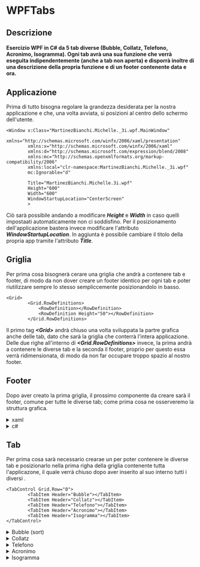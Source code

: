 # WPFTabs

## Descrizione
#### Esercizio WPF in C# da 5 tab diverse (Bubble, Collatz, Telefono, Acronimo, Isogramma). Ogni tab avrà una sua funzione che verrà eseguita indipendentemente (anche a tab non aperta) e disporrà inoltre di una descrizione della propria funzione e di un footer contenente data e ora.



## Applicazione
Prima di tutto bisogna regolare la grandezza desiderata per la nostra applicazione e che, una volta avviata, si posizioni al centro dello schermo dell'utente.
```xaml
<Window x:Class="MartinezBianchi.Michelle._3i.wpf.MainWindow"
        xmlns="http://schemas.microsoft.com/winfx/2006/xaml/presentation"
        xmlns:x="http://schemas.microsoft.com/winfx/2006/xaml"
        xmlns:d="http://schemas.microsoft.com/expression/blend/2008"
        xmlns:mc="http://schemas.openxmlformats.org/markup-compatibility/2006"
        xmlns:local="clr-namespace:MartinezBianchi.Michelle._3i.wpf"
        mc:Ignorable="d"
        
        Title="MartinezBianchi.Michelle.3i.wpf" 
        Height="600" 
        Width="600" 
        WindowStartupLocation="CenterScreen"
        >
```

Ciò sarà possibile andando a modificare <b><i>Height</i></b> e <b><i>Width</i></b> in caso quelli impostaati automaticamente non ci soddisfino. Per il posizionamento dell'applicazione bastera invece modificare l'attributo <b><i>WindowStartupLocation</i></b>. In aggiunta è possibile cambiare il titolo della propria app tramite l'attributo <b><i>Title</i></b>.
<br>
## Griglia
Per prima cosa bisognerà cerare una griglia che andrà a contenere tab e footer, di modo da non dover creare un footer identico per ogni tab e poter riutilizzare sempre lo stesso sempliccemente posizionandolo in basso.
        
```xaml
<Grid>
        <Grid.RowDefinitions>
            <RowDefinition></RowDefinition>
            <RowDefinition Height="50"></RowDefinition>
        </Grid.RowDefinitions>
```

Il primo tag <b><i><</i></b><b><i>Grid</i></b><b><i>></i></b> andrà chiuso una volta sviluppata la partre grafica anche delle tab, dato che sarà la griglia che conterrà l'intera applicazione. Delle due righe all'interno di <b><i><Grid.RowDefinitions></i></b> invece, la prima andrà a contenere le diverse tab e la seconda il footer, proprio per questo essa verrà ridimensionata, di modo da non far occupare troppo spazio al nostro footer. 


## Footer
Dopo aver creato la prima griglia, il prossimo componente da creare sarà il footer, comune per tutte le diverse tab; come prima cosa ne osserveremo la struttura grafica.

<details>
<summary>xaml</summary>

```xaml
<Grid Grid.Row="1" Height="50" VerticalAlignment="Bottom">
    <Grid.RowDefinitions>
        <RowDefinition></RowDefinition>
    </Grid.RowDefinitions>
    <Grid.ColumnDefinitions>
        <ColumnDefinition></ColumnDefinition>
        <ColumnDefinition></ColumnDefinition>
        <ColumnDefinition></ColumnDefinition>
        <ColumnDefinition></ColumnDefinition>
    </Grid.ColumnDefinitions>

    <StackPanel Grid.Column="3" VerticalAlignment="Center" HorizontalAlignment="Center" >
        <TextBlock x:Name="txtDataCo" Text="Data" Grid.Column="2"
                HorizontalAlignment="Center" VerticalAlignment="Center"
                    FontWeight="Bold"
                ></TextBlock>
        <TextBlock x:Name="txtOraCo" Text="Ora" Grid.Column="2"
                HorizontalAlignment="Center" VerticalAlignment="Center"
                ></TextBlock>
    </StackPanel>
</Grid>
```
Anche per il footer stesso sarà nececssario creare una griglia, di modo da poter posizionare data e ora in basso a destra. Per fare ciò definiamo una singola riga e ben 4 colonne, per poi posizionare uno <b><i><StackPanel></i></b> nella quarta colonna (<b><i>Grid.Column="3"</i></b>), ci assicuriamo di allineare a dovere il contenuto che andrà inserito nel nostro <b><i><StackPanel></i></b> tramite <b><i>VerticalAlignment="Center"</i></b> e <b><i>HorizontalAlignment="Center"</i></b>. Successivamente inseriamo all'interno dello <b><i><StackPanel></i></b> 2 <b><i><TextBlock></i></b> all'interno dei quali andremo ad inserire data e ora, che verranno gestiti e calcolati tramite c# all'interno del nostro file <b>MainWindow.xaml.cs</b>, proprio per questo motivo è necessario assegnare un nome ad entrambi i <b><i><TextBlock></i></b> usando <b><i>x:Name="nomeComponente"</i></b>, di modo da poter essere richiamati e modificati tramite c#. Per concludere assegnamo un testo di default ad tramite <b><i>Text="testoDiDefault"</i></b>.
</details>

<details>
<summary>c#</summary>

```c#
public partial class MainWindow : Window
{
        private Timer _timer;
```

Partiamo col definire un oggetto di classe <b><i>Timer</i></b> all'interno di <b><i>MainWindow : Window</i></b>, questa classe ci permetterà di aggiornare <b><i>_timer</i></b> dopo un intervallo di tempo da noi definito.
<br><br>

```c#
public MainWindow()
{
        InitializeComponent();
        _timer = new Timer(Stufa, null, 0, 1000);
}
```

Proseguiamo con l'inizializzazione di <b><i>_timer</i></b> all'interno di <b><i>MainWindow()</i></b>, definendo dei parametri ovvero <b><i>Stufa</i></b>: la funzione che verrà chiamata, <b><i>null</i></b>: parametro che verrà passato alla funzione, <b><i>0</i></b>: tempo (in millisecondi) aspettato prima del primo scatto (prima volta che aggiornerà i suoi valori) e infine <b><i>1000</i></b>: tempo (in millisecondi) aspettato prima del prossimo scatto (prossima volta che aggiornerà i suoi valori), in questo modo ogni secondo il timer verrà aggiornato, in caso non si desideri mostrare anche i secondi, basterà cambiare il valore in <b><i>60000</i></b> (millisecondi in un minuto).
<br><br>

```c#
private void Stufa(object state)
{
    Dispatcher.Invoke(() =>
    {

        txtDataCo.Text = DateTime.Now.ToString().Split(' ')[0];
        txtOraCo.Text = DateTime.Now.ToString().Split(' ')[1];
    });
}
```

L'ultima cosa che rimane da fare è definire la nostra funzione <b><i>Stufa()</i></b>, all'interno della nostra funzione creiamo un <b><i>Dispatcher.Invoke</i></b>, il quale ci permetterà di "bucare" il processo <b><i>Timer</i></b>, per poter apportare modifiche all'interno di quello della GUI. All'interno del <b><i>Dispatcher.Invoke</i></b> inseriamo le istruzioni da eseguire : tramite i nome precedentemente assegnati ai <b><i><TextBlock></i></b>, andiamo a modificare il loro contenuto, utilizziando <b><i>DateTime.Now</i></b> otterremo data e ora attuale, le quali verranno convertite in stringa tramite <b><i>.ToString()</i></b>, successivamente le due verranno immagazziante all'interno di un array tramite lo <b><i>Split(' ')</i></b>, inserendo poi un <b><i>[0]</i></b> o <b><i>[1]</i></b> andremo ad ottenere rispettivamente la data e l'ora attuali.
</details>

## Tab
Per prima cosa sarà necessario crearae un <b><i><TabControl></i></b> per poter contenere le diverse tab e posizionarlo nella prima righa della griglia contenente tutta l'applicazone, il quale verrà chiuso dopo aver inserito al suo interno tutti i diversi <b><i><TabItem></i></b>.

```xaml
<TabControl Grid.Row="0">
        <TabItem Header="Bubble"></TabItem>
        <TabItem Header="Collatz"></TabItem>
        <TabItem Header="Telefono"></TabItem>
        <TabItem Header="Acronimo"></TabItem>
        <TabItem Header="Isogramma"></TabItem>
</TabControl>
```


<details>
<summary>Bubble (sort)</summary>
Questa tab si occuperà di generare un vettore randomico con numeri che vanno da 1 a 100, per poi riordinarlo tramite bubble sort.
<br>        
<details>
<summary>xaml</summary>

```xaml
<TabItem Header="Bubble">
    <Grid>

        <Grid.RowDefinitions>
            <RowDefinition Height="70"></RowDefinition>
            <RowDefinition Height="100"></RowDefinition>
            <RowDefinition Height="20"></RowDefinition>
            <RowDefinition></RowDefinition>
        </Grid.RowDefinitions>

        <Grid.ColumnDefinitions>
            <ColumnDefinition></ColumnDefinition>
            <ColumnDefinition></ColumnDefinition>
        </Grid.ColumnDefinitions>
```

Per prima cosa diamo un nome che verrà mostrato all'utente al nostro <b><i><TabItem></i></b> tramite l'attributo <b><i>Header</i></b>, successivamente creaiamo un griglia apposita per la tab, disponendola di 4 righe e 2 colonne ridimensionate in base ai loro scopi. Le righe serviranno per disporre al loro interno : descrizione, pulsante in grado di rigenerare un vettore e riordinarlo, tipo di sequenza sottostante (generata o ordinata) e la sequenza stessa. Le colonne saranno invece utili a tenere separate questi due vettori, ecco la rappresentazione qui sotto.
<img src="https://github.com/MichelleMyBad/WPFTabs/assets/127590227/9182aba5-d81f-42d0-8d66-685d4e2b404b">
<br><br>

```xaml
<RichTextBox Grid.Row="0" IsReadOnly="True" Grid.ColumnSpan="2">
    <FlowDocument>
        <Paragraph>
            Generato un vettore randomico con numeri che vanno da 1 a 100, il programma sarà in grado di riordinarlo tramite bubble sort
        </Paragraph>
    </FlowDocument>
</RichTextBox>
```

Proseguiamo con l'inserire all'interno della prima riga una breve descrizione di ciò di cui si occuperà questa tab: creaiamo una <b><i><RichTextBox></i></b> ed aggiungiamo <b><i>Grid.ColumnSpan="2"</i></b> come attributo di modo che si espanda per entrambe le nostre colonne, un altro attributo necessario sarà <b><i>IsReadOnly="True"</i></b> il quale servirà ad impedire all'utente di modificare il testo. Al suo interno inseriamo un <b><i>FlowDocument</i></b> che ci permetterà di inserire al suo interno un <b><i><Pararaph></i></b> dove inserire il nostro testo. 
<br><br>

```xaml
<Button  Grid.Column="0" Grid.Row="1" Grid.ColumnSpan="2" 
            Click="Button_Click_2">Rigenera vettore</Button>
```

Proseguendo nella seconda riga, troveremo il nostro pulsante incaricato del riordinamento e generazione dei vettori, ci basterà posizionarlo nella giusta posizione ed associargli una funzione che verrà chiamata al click, ecco qui sotto un metodo veloce per poterlo fare.

<details>
        <summary>Creazione della funzione chiamata al click</summary> 
        <img src="https://github.com/MichelleMyBad/WPFTabs/assets/127590227/8aaeef93-0382-4fdf-8eb0-98cd891cf58d"> <br>
        Per creare una funzione associata al click del pulsante senza in modo semplice e veloce basterà fare doppio click su <b><i>Button</i></b> in questo modo,<br><br>
        <img src="https://github.com/MichelleMyBad/WPFTabs/assets/127590227/aec673f7-3416-4124-9897-c9a0b581f051"> <br>
        andare nelle <b>Properties</b> e accedere alla sezione <b>Event Handler</b> cliccando dove mostrato in immagine :<br><br>
        <img src="https://github.com/MichelleMyBad/WPFTabs/assets/127590227/3657050e-0cb0-4227-8536-34f2a7ef7933)"><br> 
        Fare poi doppio click nello spazio a fianco a <b>Click</b> e verrà generato automaticamente l'attributo <b><i>Click="NomeFunzione"</i></b> al bottone e una funzione omonima all'interno del file <b>MainWindow.xaml.cs</b>
</details>
<br>

```xaml
<RichTextBox Grid.Row="2" Grid.Column="0" IsReadOnly="True" Height="100">
<FlowDocument>
    <Paragraph>Sequenza generata</Paragraph>
</FlowDocument>
</RichTextBox>

<RichTextBox Grid.Row="2" Grid.Column="1" IsReadOnly="True" Height="100">
<FlowDocument>
    <Paragraph>Sequenza riordinata</Paragraph>
</FlowDocument>
</RichTextBox>
```

Nella terza riga ci occuperemo semplicemente di inserire due <b><i><RichTextBox></i></b> dove poter scrivere <i>"Sequenza generata"</i> e <i>"Sequenza riordinata"</i>, di modo da poterle differenziare più facilmente.
<br><br>

```xaml
        <ListView Grid.Row="3" Grid.Column="0" x:Name="LstUnsorted"></ListView>
        <ListView Grid.Row="3" Grid.Column="1" x:Name="LstSorted"></ListView>
    </Grid>
</TabItem>
```

Per finire nell'ultima riga inseriamo le due <b><i><ListView></i></b> all'interno delle quali andremo a mostrare a schermo i nostri vettori (generato e ordinato). Bisognerà inoltre dargli dei nomi, di modo da poterle andare a modificare tramite c#.
<br>
</details>

<details>
<summary>c#</summary>

```c#
public partial class MainWindow : Window
{
        int[] unsortedStatic = new int[] { 2, 1, 3, 8, 7, 5, 6, 4, 100, 150, 1, 2, 10 };
        int[] unsorted = new int[] { 2, 1, 3, 8, 7, 5, 6, 4, 100, 150, 1, 2, 10 };
        Thread thread1;
        Thread thread2;
```

Per prima cosa creiamo all'interno di <b><i>MainWindow : Window</i></b> due liste, rispettivamente una che resterà nella lista di numeri creati e una che verrà poi riordinata, che saranno già riempite di modo da mostrare all'utente un esempio all'apertura dell'applicazione. Creiamo poi due <b><i>Thread</i></b> che si occuperanno rispettivamente di gestire lo smistamento (bubble sort) e la generazione del vettore.
<br><br>

```c#
public MainWindow()
{
    InitializeComponent();
    thread1 = new Thread(Sort);
    thread1.Start();
    LstUnsorted.ItemsSource = unsortedStatic;
}
```

Successivamente avviamo la funzione <b><i>Sort</i></b> nel <b><i>thread1</i></b> e assegniamo alla lista che rimarrà disordinata l'apposito array di numeri.
<br><br>

```c#
public void Sort()
{
    Dispatcher.Invoke(() =>
    {
        LstSorted.ItemsSource = unsorted;
    });
    int tmp;
    for (int lunghezza = unsorted.Length; lunghezza > 1; lunghezza--)
    {
        for (int i = 0; i < lunghezza - 1; i++)
        {
            if (unsorted[i] > unsorted[i + 1])
            {
                tmp = unsorted[i];
                unsorted[i] = unsorted[i + 1];
                unsorted[i + 1] = tmp;
            }
            Dispatcher.Invoke(() =>
            {
                LstSorted.Items.Refresh();
            });
            Thread.Sleep(100);
        }
    }
}
```
Nella nostra fuinzione <b><i>Sort</i></b> inziamo subito con l'aggiornare la lista da riordinare col vettore apposito, utilizziamo poi un semplice bubble sort per occuparci del riordinamento e, al termine di ogni ciclo del bubble sort, aggiorniamo l'interfaccia grafica tramite <b><i>Dispatcher.Invoke</i></b>, di modo da mostrare all'utente il riordinamento in modo progressivo.
<br><br>

```c#
private void Button_Click_2(object sender, RoutedEventArgs e)
{
    if (thread1.ThreadState == ThreadState.Stopped)
    {
        if (thread2 == null || thread2.ThreadState == ThreadState.Stopped)
        {
            thread2 = new Thread(Generate);
            thread2.Start();
        }

    }
}
```
Proseguiamo con l'iniziare la generazione e il riordinamento di un nuovo vettore al click del pulsante, per prima controlliamo che entrambi i <b><i>Thread</i></b> si siano conclusi o, in caso del <b><i>thread2</i></b>, inizializzati. In caso si verifichino le due condizioni, inizializiamo il <b><i>thread2</i></b> di modo che esegua la funzione <b><i>Generate</i></b>.
<br><br>

```c#
public void Generate()
{
    var random = new Random();
    for (int x = 0; x < unsorted.Length; x++)
    {
        unsortedStatic[x] = random.Next(1, 101);
        unsorted[x] = unsortedStatic[x];
        Dispatcher.Invoke(() =>
        {
            LstUnsorted.Items.Refresh();
            LstSorted.Items.Refresh();
        });
        Thread.Sleep(100);
    }
    thread1 = new Thread(Sort);
    thread1.Start();
}
```

La funzione <b><i>Generate</i></b>, tramite ciclo <i>for</i>, si occuperà di aggiornare le liste con una nuova sequenza di numeri casuali (da 1 a 100). Ad ogni passo del ciclo <i>for</i> andremo a fare refresh delle <b><i><ListView></i></b> tramite <b><i>Dispatcher.Invoke</i></b>, di modo da mostrare all'utente il progredire della rigenerazione dei numeri casuali. Infine avviamo nuovamente nel <b><i>thread1</i></b> la funzione <b><i>Sort</i></b>.
        
</details>
<br>
</details>



<details>
<summary>Collatz</summary>
Questa tab si occuperà di, una volta passato un numero al programma, ritornare il numero di passi necessare a raggiungere uno seguendo la <a href="https://it.wikipedia.org/wiki/Congettura_di_Collatz" target="_blank">congettura matematica di Lothar Collatz</a>. 
<br>
<details>
<summary>xaml</summary>

```xaml
<TabItem Header="Collatz">

    <Grid>
        <Grid.RowDefinitions>
            <RowDefinition></RowDefinition>
            <RowDefinition></RowDefinition>
            <RowDefinition></RowDefinition>
        </Grid.RowDefinitions>
        <Grid.ColumnDefinitions>
        </Grid.ColumnDefinitions>
```

Come visto per la tab precedente, cominciamo col creare una griglia per questa tab e col dargli un nome visibile a schermo.
<br><br>

```xaml
<RichTextBox IsReadOnly="True">
    <FlowDocument>
        <Paragraph>
            Tra i problemi irrisolti in matematica c’è una congettura (una affermazione che nei fatti sembra vera ma di cui nessuno riesce a dimostrarne la falsità) espressa per la prima volta nel 1937 da Lothar Collatz nella quale si afferma questo:
            <LineBreak/>
            - Prendi un numero intero positivo n.
            <LineBreak/>
            - Se n è pari, dividilo per 2.
            <LineBreak/>
            - Se n è dispari, moltiplicalo per 3 e aggiungigli 1 per ottenere 3n + 1.
            <LineBreak/>
            - Usa questo risultato ripetendo il processo all’infinito.
            <LineBreak/>
            - Indipendentemente dal numero con cui inizi, alla fine raggiungerai sempre 1.
            <LineBreak/>
            - Quello da stabilire qui è quanti passi servono per farlo!!
            <LineBreak/>
            <LineBreak/>
            A proposito di questa congettura, il famoso matematico ungherese Paul Erdős disse: *«La matematica non è ancora pronta per problemi di questo tipo»* ed offrì 500 dollari per la sua soluzione[1].
            <LineBreak/>
            <LineBreak/>
            Questo esercizio prevede di realizzare un programma che passato un intero N, torni il numero di passi necessari a raggiungere 1.
            <LineBreak/>
            <LineBreak/>
            Riferimenti storici
            https://it.wikipedia.org/wiki/Congettura_di_Collatz
        </Paragraph>
    </FlowDocument>
</RichTextBox>
```

Continuiamo con una <b><i><RichTextBox></i></b> nella quale poter inserire la traccia dell'esercizio.
<br><br>

```xaml
         <StackPanel Grid.Row="1">
             <Button Click="Button_Click_1">Calcola passi</Button>
             <TextBox x:Name="edtCollatz" HorizontalContentAlignment="Center">Inserire numero</TextBox>
             <TextBlock>Numero di passi : </TextBlock>
             <TextBlock x:Name="txtCollatz"></TextBlock>
         </StackPanel>
     </Grid>
</TabItem>
```

Concludiamo la parte grafica creando uno <b><i><StackPanel></i></b> nel quale poter inserire un bottone, che si occuperà di chiamare la funzione per eseguire il calcolo, un <b><i><TextBlock></i></b> per permettere all'utente di inserire il numero e due <b><i><TextBlock></i></b> per poter mostrare a schermo il risultato ottenuto.
<br>
</details>

<details>
<summary>c#</summary>

```c#
public int Passi(int n)
{
    int counter = 0;
    if (n <= 0)
    {
        throw new ArgumentException();
    }

    for (counter = 0; n > 1; counter++)
    {
        if (n % 2 == 0)
        {
            n = n / 2;
        }
        else if (n % 2 == 1)
        {
            n = (n * 3 + 1);
        }
    }
    return counter;
}
```

Iniziamo col definire la funzione che si occuperà di eseguire il calcolo, per prima cosa dobbiamo assicurarci che il numero di maggiore di 0, per poi iniziare a seguire passo passo le istruzioni dateci dalla <a href="https://it.wikipedia.org/wiki/Congettura_di_Collatz" target="_blank">congettura di Collatz</a>, per poi fare il retunr del numero di passi eseguiti.
<br><br>

```c#
private void Button_Click_1(object sender, RoutedEventArgs e)
{
    try
    {
        int valore = Convert.ToInt32(edtCollatz.Text);
        int risultato = Passi(valore);
        txtCollatz.Text= risultato.ToString();
    }
    catch(Exception) 
    {
        MessageBox.Show("Inserire un numero maggiore di 0 nella casella");
    }
    catch (Exception)
    {
        MessageBox.Show("Inserire un numero nella casella");
    }
}
```

Al click del pulsante faremo invece in modo di ricavare il numero inserito dall'utente, mettere in <b><i>risultato</i></b> il numero di passi eseguiti, ottenuto tramite la funzione <b><i>Passi</i></b>, ed infine inseriremo questo risultato all'interno del <b><i><TextBlock></i></b> creato in precedenza. Per prevenire eventuali errori durante l'esecuzione, metteremo il tutto all'interno di un <i>try-catch</i>, in modo che, in caso di input indesiderato, l'applicazione faccia notare all'utente il suo errore tramite <b><i>MessageBox.Show</i></b>.   
</details>
<br>
</details>


<details>
<summary>Telefono</summary>
Questa tab si occuperà di, in caso si tratti di un numero valido, pulire la stringa inserita dall'utente perchè sia valida ai fini del NAMP americano.
<br>
<details>
<summary>xaml</summary>

```xaml
<TabItem Header="Telefono">
    <Grid>
        <Grid.RowDefinitions>
            <RowDefinition></RowDefinition>
            <RowDefinition></RowDefinition>
        </Grid.RowDefinitions>
        <Grid.ColumnDefinitions>
            <ColumnDefinition></ColumnDefinition>
            <ColumnDefinition></ColumnDefinition>
        </Grid.ColumnDefinitions>
```

Partiamo come al solito col creare griglia e titolo per la nostra tab.
<br><br>

```xaml
<RichTextBox IsReadOnly="True" Grid.ColumnSpan="2">
    <FlowDocument>
        <Paragraph>
            Pulire la stringa in ingresso perchè sia valida ai fini del NAMP Americano.
            <LineBreak/>
            <LineBreak/>
            Il North American Numbering Plan (NANP) è un sistema di numerazione telefonica utilizzato da molti paesi del Nord America come gli Stati Uniti, il Canada o le Bermuda.
            <LineBreak/>
            <LineBreak/>
            Tutti i paesi NANP condividono lo stesso prefisso internazionale: 1.
            <LineBreak/>
            <LineBreak/>
            I numeri NANP sono numeri di dieci cifre costituiti da
            <LineBreak/>
            - un codice di area a tre cifre, comunemente noto come prefisso,
            <LineBreak/>
            - seguito da un numero locale di sette cifre.
            <LineBreak/>
            - Le prime tre cifre del numero locale rappresentano il codice di scambio,
            <LineBreak/>
            - seguito dal numero univoco di quattro cifre *(che è il numero dell'abbonato)*.
            <LineBreak/>
            <LineBreak/>
            Il formato è generalmente rappresentato come
            <LineBreak/>
            <LineBreak/>
            (NXX) -NXX-XXXX
            <LineBreak/>
            <LineBreak/>
            dove
            <LineBreak/>
            - N è qualsiasi cifra compresa tra 2 e 9
            <LineBreak/>
            - X è qualsiasi cifra compresa tra 0 e 9
        </Paragraph>
    </FlowDocument>
</RichTextBox>
```

Continuiamo con la solita <b><i><RichTextBox></i></b> per poter inserire la descrizione di ciò che la tab andrà a svolgere.
<br><br>

```xaml
                <StackPanel Grid.Row="1" Grid.ColumnSpan="2">
                        <Button Click="Button_Click_3" Grid.ColumnSpan="2">Pulisci numero</Button>
                        <TextBox HorizontalContentAlignment="Center" x:Name="edtTelefono" Grid.ColumnSpan="2">Inserire numero</TextBox>
                        <!--colonna 0-->
                        <TextBlock Grid.Column="0">Ultimo numero pulito :</TextBlock>
                        <TextBlock x:Name="txtTelefono" Grid.Column="0"></TextBlock>
                        <!--colonna 1-->
                        <TextBlock Grid.Column="1">Ultima stringa inserita :</TextBlock>
                        <TextBlock x:Name="txtstrTelefono" Grid.Column="1"></TextBlock>
                </StackPanel>
        </Grid>
</TabItem>
```

Per poi concludere con uno <b><i><StackPanel></i></b> contenente pulsante, <b><i><TextBox></i></b> per l'input e <b><i><TextBlock></i></b> per mostrare l'ultima stringa inserita e il numero pulito all'utente.
<br>
</details>

<details>
<summary>c#</summary>

```c#
public string Pulisci(string phoneNumber)
{
    for (int i = 0; i < phoneNumber.Length; i++)
    {

        if (char.IsDigit(phoneNumber[i]) == false)
        {
            phoneNumber = phoneNumber.Remove(i, 1);
            i--;
        }
    }
    if (phoneNumber[0] == '1')
    {
        phoneNumber = phoneNumber.Remove(0, 1);
    }
    if (phoneNumber.Length != 10)
    {
        throw new ArgumentException();
    }
    else if (Convert.ToInt32(phoneNumber[0].ToString()) < 2 || Convert.ToInt32(phoneNumber[3].ToString()) < 2)
    {
        throw new ArgumentException();
    }
    else
    {
        return phoneNumber;
    }

}
```

Per cominciare creaiamo una funzione che si in grado di ripulire il nostro numero secondo gli standard del NANP americano e che poi ritorni il numero ripulito o un errore in caso di input errato.
<br><br>

```c#
private void Button_Click_3(object sender, RoutedEventArgs e)
{
    try
    {
        string numero = edtTelefono.Text;
        txtstrTelefono.Text = numero;
        string numeroPulito = Pulisci(numero);
        txtTelefono.Text = numeroPulito;
    }
    catch(Exception)
    {
        MessageBox.Show("Inserire un numero valido nella casella");
    }
}
```
Continuiamo poi con l'immagazzinare la strinfa inserita all'interno di <b><i>numero</i></b>, per poi fornire questo dato alla <b><i><TextBox></i></b>, che si occupa di mostrare a schermo l'ultima stringa inserita, e a <b><i>Pulisci</i></b>, riusltato della quale verrà immagazzinato all'interno della <b><i><TextBox></i></b> in modo da mostrarlo a schermo. utilizziamo nuovamente un <i>try-catch</i> per prevenire il crash dell'applicazione in caso di errori.     
</details>
<br>
</details>


<details>
<summary>Acronimo</summary>
Questa tab si occuperà di, una volta inserita una serie di parole, ricavarlne l'acronimo.
<br>       
<details>
<summary>xaml</summary>

```xaml
<TabItem Header="Acronimo">
        <Grid>
            <Grid.RowDefinitions>
                <RowDefinition Height="50"></RowDefinition>
                <RowDefinition></RowDefinition>
            </Grid.RowDefinitions>
            <Grid.ColumnDefinitions>
                <ColumnDefinition></ColumnDefinition>
            </Grid.ColumnDefinitions>
```

Creiamo come al solito la nostra griglia e titolo per la tab.
<br><br>

```xaml
<RichTextBox IsReadOnly="True" Grid.ColumnSpan="2">
        <FlowDocument>
            <Paragraph>
                Dato un insieme di parole al programma esso sarà in grado di crearne l'acronimo
            </Paragraph>
        </FlowDocument>
</RichTextBox>
```

Per poi proseguire con la solita descrizione.
<br><br>

```xaml
<StackPanel Grid.Row="1" Grid.ColumnSpan="2">
        <Button  Grid.ColumnSpan="2" Click="Button_Click">Ottieni acronimo</Button>
        <TextBox HorizontalContentAlignment="Center" x:Name="edtAcronimo" Grid.ColumnSpan="2">Inserire acronimo</TextBox>
        <TextBlock>Acronimo : </TextBlock>
        <TextBlock x:Name="txtAcronimo"></TextBlock>
</StackPanel>
```

Concludiamo in fine con <b><i><StackPanel></i></b> contenente bottone, <b><i><TextBlock></i></b> e <b><i><TextBlock></i></b> per permettere all'utente di inserire l'input e visualizzare l'acronimo.
<br>
</details>

<details>
<summary>c#</summary>

```c#
public string Abbrevia(string phrase)
{
    string acronimo = "";

    if (char.IsLetter(phrase[0]))
    {
        acronimo = phrase[0].ToString().ToUpper();
    }
    while (char.IsLetter(phrase[phrase.Length - 1]) == false) 
    {
        phrase=phrase.Substring(0, phrase.Length - 1);
    }
    int lunghezza = phrase.Length;
    for (int i = 0; i < lunghezza; i++)
    {
        if (phrase[i].ToString() == "'" && (phrase[i + 1].ToString() != "s" && phrase[i + 1].ToString() != "S"))
        {
            if (char.IsLetter(phrase[i + 1]))
            {
                acronimo = acronimo + phrase[i + 1].ToString().ToUpper();
            }

        }
        else if(char.IsLetter(phrase[i]) == false && phrase[i].ToString() != "'")
        {
            if (char.IsLetter(phrase[i + 1]))
            {
                acronimo = acronimo + phrase[i + 1].ToString().ToUpper();
            }
        }
    }
    return acronimo;
}
```

Creiamo una funzione in grado di prendere la prima lettera per nuova parola, riconoscendo se si trovi dopo uno spazio o altri tipi di punteggiatura. per poi ritornare l'acronimo ricavato. <br>
N.B. Bisognerà ricordarsi di specificare al programma di ignorare i possibili genitivi sassoni.
<br><br>

```c#
private void Button_Click(object sender, RoutedEventArgs e)
{
    try
    {
        string frase = edtAcronimo.Text;
        string acronimo = Abbrevia(frase);
        txtAcronimo.Text = acronimo;
    }
    catch(Exception)
    {
        MessageBox.Show("Inserire delle parole nella casella");
    }

}
```

Concludiamo con il solito <i>try-catch</i> nel quale ic occuperemo di prendere l'input dell'utente, passarlo alla funzione, mostrare l'acronimo ottenuto e avvisare l'utente in caso di errore.
</details>
<br>
</details>


<details>
<summary>Isogramma</summary>
Questa tab si occuperà di controllare se una parola o frase inserita è un isogramma (non presenta lettere ripetute).
<br>        
<details>
<summary>xaml</summary>

```xaml
<TabItem Header="Isogramma">
        <Grid>
            <Grid.RowDefinitions>
                <RowDefinition></RowDefinition>
                <RowDefinition></RowDefinition>
            </Grid.RowDefinitions>
            <Grid.ColumnDefinitions>
                <ColumnDefinition></ColumnDefinition>
            </Grid.ColumnDefinitions>
```

Iniziamo con il creare nuovamente un titolo per quest'ultima tab e una griglia apposita. <br><br>

```xaml
<RichTextBox IsReadOnly="True" Grid.ColumnSpan="2">
        <FlowDocument>
            <Paragraph>
                Determina se una parola o una frase è un isogramma.
                <LineBreak/>
                <LineBreak/>
                Per come lo intendiamo in questo esercizio, un isogramma è una parola o una frase che non ha lettere ripetute.
                <LineBreak/>
                Sono ammessi spazi e segni di punteggiatura ripetuti.
                <LineBreak/>
                <LineBreak/>
                Esempi di isogrammi:
                <LineBreak/>
                <LineBreak/>
                - lumberjacks
                <LineBreak/>
                - background
                <LineBreak/>
                - downstream
                <LineBreak/>
                - six-year-old
                <LineBreak/>
                <LineBreak/>
                Gli isogrammi possono essere utili come chiavi di cifratura dato che la corrispondenza fra lettere è univoca.
                <LineBreak/>
                <LineBreak/>
                Isogrammi di 10 lettere, per esempio PATHFINDER, DUMBWAITER o BLACKHORSE, possono essere utilizzate da venditori di beni il cui prezzo può essere negoziato, come macchine usate, gioielli e antichità.
                <LineBreak/>
                <LineBreak/>
                Per esempio le cifre decimali possono essere mappate secondo questo schema:
                <LineBreak/>
                <LineBreak/>
                P	A	T	H	F	I	N	D	E	R
                <LineBreak/>
                <LineBreak/>
                1	2	3	4	5	6	7	8	9	0
        
            </Paragraph>
        </FlowDocument>
</RichTextBox>
```

Continuiamo con la <b><i><RichTextBox></i></b> per la descrizione.<br><br>


```xaml
            <StackPanel Grid.Row="1" Grid.ColumnSpan="2">
                <Button  Grid.ColumnSpan="2" Click="Button_Click_4">Controlla</Button>
                <TextBox HorizontalContentAlignment="Center" Grid.ColumnSpan="2" x:Name="edtIsogramma">Inserire parola</TextBox>
                <TextBlock x:Name="txtIsogramma"></TextBlock>
            </StackPanel>
        </Grid>
</TabItem>
```

Concludiamo in fine con uno <b><i><StackPanel></i></b> con al suo interno pulsante, <b><i><TextBox></i></b> per l'input e <b><i><TextBlock></i></b> per dire all'utente se la parola inserita è un isogramma o meno.
<br>
</details>

<details>
<summary>c#</summary>

```c#
public bool Verifica(string word)
{
    for (int i = 0; i < word.Length - 1; i++)
    {
        for (int j = i + 1; j < word.Length; j++)
        {
            if (Char.IsSymbol(word[i])==false && Char.ToLower(word[i]) == Char.ToLower(word[j]))
            {
                return false;
            }
        }
    }
    return true;
}
```

Andiamo a creare una funzione in grado di poter verificare se la parola o frase proposta presentino o meno lettere ripetute e che, in caso contrario, ritorni <i>true</i>, in quanto la parola o frase passata è risulterà essere un isogramma.
N.B. Sono permesse ripetizioni di caratteri diversi da lettere.
<br><br>

```c#
private void Button_Click_4(object sender, RoutedEventArgs e)
{
    string testo = edtIsogramma.Text;
    bool verificatore = Verifica(testo);

    if (verificatore == false)
    {
        txtIsogramma.Text = "La stringa inserita non è un isogramma";
    }
    else
    {
        txtIsogramma.Text = "La stringa inserita è un isogramma";
    }
}
```

Concludiamo con l'immagazzinare l'input dato dall'utente in una variabile, passarla alla funzione <b><i>Verifica</i></b> e poi mostrare all'utente se la parola o frase inserita sia un isogramma o meno.

</details>

</details>
